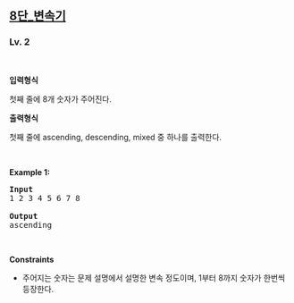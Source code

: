 <h2><a href="https://softeer.ai/practice/6283">8단_변속기</a></h2><h3>Lv. 2</h3>
<br/><p><strong>입력형식</strong><p>첫째 줄에 8개 숫자가 주어진다.</p></p><p><strong>출력형식</strong><p>첫째 줄에 ascending, descending, mixed 중 하나를 출력한다.</p></p>
<br/><p><strong class="example">Example 1:</strong>
<pre><strong>Input
</strong>1 2 3 4 5 6 7 8
<strong>
Output
</strong>ascending
</pre></p>
<br/><p><strong>Constraints</strong><ul><li><p class="qti-paragraph" dir="ltr"><span>주어지는 숫자는 문제 설명에서 설명한 변속 정도이며, 1부터 8까지 숫자가 한번씩 등장한다.</span></p></li></ul></p>